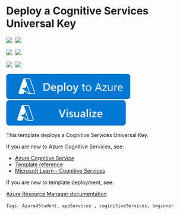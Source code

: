 # Deploy a Cognitive Services Universal Key

<IMG SRC="https://azurequickstartsservice.blob.core.windows.net/badges/101-cognitive-services-universalkey/PublicLastTestDate.svg" />&nbsp;
<IMG SRC="https://azurequickstartsservice.blob.core.windows.net/badges/101-cognitive-services-universalkey/PublicDeployment.svg" />&nbsp;

<IMG SRC="https://azurequickstartsservice.blob.core.windows.net/badges/101-cognitive-services-universalkey/FairfaxLastTestDate.svg" />&nbsp;
<IMG SRC="https://azurequickstartsservice.blob.core.windows.net/badges/101-cognitive-services-universalkey/FairfaxDeployment.svg" />&nbsp;

<IMG SRC="https://azurequickstartsservice.blob.core.windows.net/badges/101-cognitive-services-universalkey/BestPracticeResult.svg" />&nbsp;
<IMG SRC="https://azurequickstartsservice.blob.core.windows.net/badges/101-cognitive-services-universalkey/CredScanResult.svg" />&nbsp;

<a href="https://portal.azure.com/#create/Microsoft.Template/uri/https%3A%2F%2Fraw.githubusercontent.com%2FAzure%2Fazure-quickstart-templates%2Fmaster%2F101-cognitive-services-universalkey%2Fazuredeploy.json" target="_blank">
    <img src="https://raw.githubusercontent.com/Azure/azure-quickstart-templates/master/1-CONTRIBUTION-GUIDE/images/deploytoazure.svg"/>
</a>
<a href="http://armviz.io/#/?load=https%3A%2F%2Fraw.githubusercontent.com%2FAzure%2Fazure-quickstart-templates%2Fmaster%2F101-cognitive-services-universalkey%2Fazuredeploy.json" target="_blank">
    <img src="https://raw.githubusercontent.com/Azure/azure-quickstart-templates/master/1-CONTRIBUTION-GUIDE/images/visualizebutton.svg"/>
</a>

This template deploys a Cognitive Services Universal Key.

If you are new to Azure Cognitive Services, see:

- [Azure Cognitive Service](https://docs.microsoft.com/azure/cognitive-services/)
- [Template reference](https://docs.microsoft.com/azure/templates/microsoft.cognitiveservices/2017-04-18/accounts)
- [Microsoft Learn - Cognitive Services](https://docs.microsoft.com/learn/browse/?term=cognitive%20service)

If you are new to template deployment, see:

[Azure Resource Manager documentation](https://docs.microsoft.com/azure/azure-resource-manager/)

`Tags: Azure4Student, appServices , coginitiveServices, beginner`
